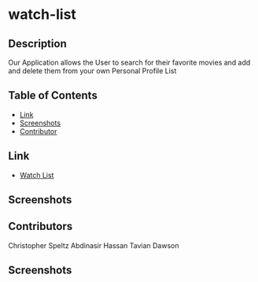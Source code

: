 # watch-list


## Description
Our Application allows the User to search for their favorite movies and add and delete them from your own Personal Profile List 

## Table of Contents
- [Link](#link)
- [Screenshots](#screenshots)
- [Contributor](#contributor)


## Link
- [Watch List](https://frozen-meadow-15499.herokuapp.com/)

## Screenshots



## Contributors
Christopher Speltz
Abdinasir Hassan
Tavian Dawson

## Screenshots
